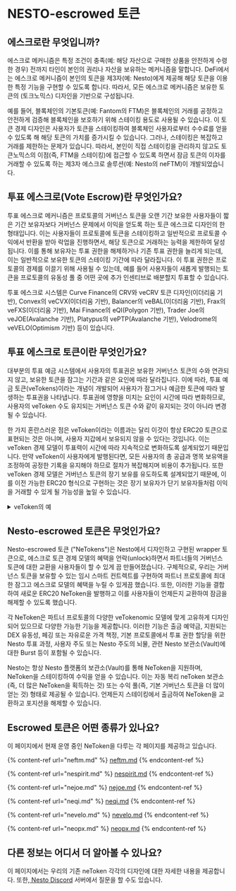 # NESTO-escrowed 토큰

## 에스크로란 무엇입니까?

에스크로 메커니즘은 특정 조건이 충족(예: 해당 자산으로 구매한 상품을 안전하게 수령한 경우) 전까지 타인이 본인의 권리나 자산을 보유하는 메커니즘을 말합니다. DeFi에서는 에스크로 메커니즘이 본인의 토큰을 제3자(예: Nesto)에게 제공해 해당 토큰을 이용한 특정 기능을 구현할 수 있도록 합니다. 따라서, 모든 에스크로 메커니즘은 보유한 토큰의 (토크노믹스) 디자인을 기반으로 구성됩니다.

예를 들어, 블록체인의 기본토큰(예: Fantom의 FTM)은 블록체인의 거래를 공정하고 안전하게 검증해 블록체인을 보호하기 위해 스테이킹 용도로 사용될 수 있습니다. 이 토큰 경제 디자인은 사용자가 토큰을 스테이킹하여 블록체인 사용자로부터 수수료를 얻을 수 있도록 해 해당 토큰의 가치를 증가시킬 수 있습니다. 그러나, 스테이킹은 복잡하고 거래를 제한하는 문제가 있습니다. 따라서, 본인이 직접 스테이킹을 관리하지 않고도 토큰노믹스의 이점(즉, FTM을 스테이킹)에 접근할 수 있도록 하면서 잠금 토큰의 이자를 거래할 수 있도록 하는 제3자 에스크로 솔루션(예: Nesto의 neFTM)이 개발되었습니다.

## 투표 에스크로(Vote Escrow)란 무엇인가요?

투표 에스크로 메커니즘은 프로토콜의 거버넌스 토큰을 오랜 기간 보유한 사용자들이 짧은 기간 보유자보다 거버넌스 문제에서 이익을 얻도록 하는 토큰 에스크로 디자인의 한 형태입니다. 이는 사용자들이 프로토콜에 토큰을 스테이킹하고 일반적으로 프로토콜 수익에서 반환을 받아 락업을 진행하면서, 해당 토큰으로 거래하는 능력을 제한하여 달성됩니다. 이를 통해 보유자는 투표 권한을 해제하거나 기존 투표 권한을 늘리게 되는데, 이는 일반적으로 보유한 토큰의 스테이킹 기간에 따라 달라집니다. 이 투표 권한은 프로토콜의 경제를 이끌기 위해 사용될 수 있는데, 예를 들어 사용자들이 새롭게 발행되는 토큰을 프로토콜의 유동성 풀 중 어떤 곳에 추가 인센티브로 배분할지 투표할 수 있습니다.&#x20;

투표 에스크로 시스템은 Curve Finance의 CRV와 veCRV 토큰 디자인(이더리움 기반), Convex의 veCVX(이더리움 기반), Balancer의 veBAL(이더리움 기반), Frax의 veFXS(이더리움 기반), Mai Finance의 eQI(Polygon 기반), Trader Joe의 veJOE(Avalanche 기반), Platypus의 vePTP(Avalanche 기반), Velodrome의 veVELO(Optimism 기반) 등이 있습니다.

## 투표 에스크로 토큰이란 무엇인가요?

대부분의 투표 예금 시스템에서 사용자의 투표권은 보유한 거버넌스 토큰의 수와 연관되지 않고, 보유한 토큰을 잠그는 기간과 같은 요인에 따라 달라집니다. 이에 따라, 투표 예금 토큰(veTokens)이라는 개념이 개발되어 사용자가 잠그거나 예금한 토큰에 따라 발생하는 투표권을 나타냅니다. 투표권에 영향을 미치는 요인이 시간에 따라 변화하므로, 사용자의 veToken 수도 유지되는 거버넌스 토큰 수와 같이 유지되는 것이 아니라 변경될 수 있습니다.

한 가지 혼란스러운 점은 veToken이라는 이름과는 달리 이것이 항상 ERC20 토큰으로 표현되는 것은 아니며, 사용자 지갑에서 보유되지 않을 수 있다는 것입니다. 이는 veToken 경제 모델이 투표력이 시간에 따라 지속적으로 변화하도록 설계되었기 때문입니다. 만약 veToken이 사용자에게 발행된다면, 모든 사용자의 총 공급과 명목 보유액을 조정하여 공정한 기록을 유지해야 하므로 절차가 복잡해지며 비용이 추가됩니다. 또한 veToken 경제 모델은 거버넌스 토큰의 장기 보유를 유도하도록 설계되었기 때문에, 이를 이전 가능한 ERC20 형식으로 구현하는 것은 장기 보유자가 단기 보유자들처럼 이익을 거래할 수 있게 될 가능성을 높일 수 있습니다.

<details>

<summary>veToken의 예</summary>

유권자는 Example DAO에서 발행된 1 EXMPL 토큰을 보유하며, 이는 Example DAO의 기존 거버넌스 프로세스에서 1 투표권을 부여합니다.&#x20;

그런 다음 Example DAO는 투표 에스크로 디자인을 도입하여 유권자가 토큰을 스테이킹하고 최대 2년까지 잠글수 있으며, 잠금 기간에 따라 투표 권한을 부스팅합니다.

만약 유권자가 1 EXMPL 토큰을 2년간 잠그기로 선택하면, 3 veEXMPL (1 기본 + 2 보너스)을 받게 되어 3개의 전체 투표권을 받게 됩니다.

부스팅된 투표의 1년이 지난 후에는 보유자의 잠금 기간이 1년으로 감소하여 보너스와 veEXMPL이 줄어들어 2 투표권이 부여됩니다. 사용자는 언제든지 잠금 기간을 2년으로 연장하여 veEXMPL을 증가시킬 수도 있고, 또는 더 기다려서 토큰을 판매하여 잠금을 해제할 수도 있습니다

</details>

## Nesto-escrowed 토큰은 무엇인가요?

Nesto-escrowed 토큰 ("NeTokens")은 Nesto에서 디자인하고 구현된 wrapper 토큰으로, 에스크로 토큰 경제 모델의 혜택을 언락(unlock)하면서 파트너들의 거버넌스 토큰에 대한 교환을 사용자들이 할 수 있게 끔 만들어졌습니다. 구체적으로, 우리는 거버넌스 토큰을 보유할 수 있는 임시 스마트 컨트렉트를 구현하여 파트너 프로토콜에 최대한 잠그고 에스크로 모델의 혜택을 누릴 수 있게끔 했습니다. 또한, 이러한 기능을 결합하여 새로운 ERC20 NeToken을 발행하고 이를 사용자들이 언제든지 교환하여 잠금을 해제할 수 있도록 했습니다.

각 NeToken은 파트너 프로토콜의 다양한 veTokenomic 모델에 맞게 고유하게 디자인되어 있으므로 다양한 가능한 기능을 제공합니다. 이러한 기능은 출금 예약금, 지원되는 DEX 유동성, 페깅 또는 자유로운 가격 책정, 기본 프로토콜에서 투표 권한 할당을 위한 Nesto 투표 과정, 사용자 주도 또는 Nesto 주도의 뇌물, 관련 Nesto 보관소(Vault)에 대한 Burst 등이 포함될 수 있습니다.

Nesto는 항상 Nesto 플랫폼의 보관소(Vault)를 통해 NeToken을 지원하며, NeToken을 스테이킹하여 수익을 얻을 수 있습니다. 이는 자동 복리 neToken 보관소(즉, 더 많은 NeToken을 획득하는 것) 또는 수익 풀(즉, 기본 거버넌스 토큰을 더 많이 얻는 것) 형태로 제공될 수 있습니다. 언제든지 스테이킹에서 출금하여 NeToken을 교환하고 포지션을 해제할 수 있습니다.

## Escrowed 토큰은 어떤 종류가 있나요?

이 페이지에서 현재 운영 중인 NeToken을 다루는 각 페이지를 제공하고 있습니다.

{% content-ref url="neftm.md" %}
[neftm.md](neftm.md)
{% endcontent-ref %}

{% content-ref url="nespirit.md" %}
[nespirit.md](nespirit.md)
{% endcontent-ref %}

{% content-ref url="nejoe.md" %}
[nejoe.md](nejoe.md)
{% endcontent-ref %}

{% content-ref url="neqi.md" %}
[neqi.md](neqi.md)
{% endcontent-ref %}

{% content-ref url="nevelo.md" %}
[nevelo.md](nevelo.md)
{% endcontent-ref %}

{% content-ref url="neopx.md" %}
[neopx.md](neopx.md)
{% endcontent-ref %}

## 다른 정보는 어디서 더 알아볼 수 있나요?

이 페이지에서는 우리의 기존 neToken 각각의 디자인에 대한 자세한 내용을 제공합니다. 또한,[ Nesto Discord](https://discord.com/invite/yq8wfHd) 서버에서 질문을 할 수도 있습니다.
